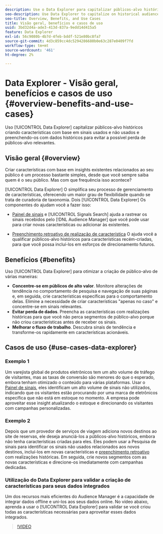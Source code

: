 ```yaml
---
description: Use o Data Explorer para capitalizar públicos-alvo históricos, criando características com base em sinais usados e não usados e preenchendo-os com dados históricos para evitar possível perda de públicos-alvo relevantes.
seo-description: Use Data Explorer to capitalize on historical audiences by building traits based on used and unused signals, and backfilling them with historical data to avoid potential loss of relevant audiences.
seo-title: Overview, Benefits, and Use Cases
title: Visão geral, benefícios e casos de uso
uuid: 3bd32d4a-ade3-413d-837a-9edd14d415a5
feature: Data Explorer
exl-id: 56c9080b-4b7d-4feb-bddf-521e80bc8fa7
source-git-commit: 4d3c859cc4dc5294286680b0e63c287e0409f7fd
workflow-type: tm+mt
source-wordcount: '461'
ht-degree: 2%

---
```


# Data Explorer - Visão geral, benefícios e casos de uso {#overview-benefits-and-use-cases}

Uso [!UICONTROL Data Explorer] capitalizar públicos-alvo históricos criando características com base em sinais usados e não usados e preenchendo-os com dados históricos para evitar a possível perda de públicos-alvo relevantes.

## Visão geral {#overview}

Criar características com base em insights existentes relacionados ao seu público é um processo bastante simples, desde que você sempre saiba quem é o seu público. Mas com que frequência isso acontece?

[!UICONTROL Data Explorer] O simplifica seu processo de gerenciamento de características, oferecendo um maior grau de flexibilidade quando se trata de curadoria de taxonomia. Dois [!UICONTROL Data Explorer] Os componentes do ajudam você a fazer isso:

* [Painel de sinais](../../features/data-explorer/data-explorer-signals-dashboard.md) e [!UICONTROL Signals Search] ajuda a rastrear os sinais recebidos pelo [!DNL Audience Manager] que você pode usar para criar novas características ou adicionar às existentes.

* [Preenchimento retroativo de realização de característica](../../features/data-explorer/data-explorer-trait-backfill.md) O ajuda você a qualificar públicos-alvo históricos para características recém-criadas, para que você possa incluí-los em esforços de direcionamento futuros.

## Benefícios {#benefits}

Uso [!UICONTROL Data Explorer] para otimizar a criação de público-alvo de várias maneiras:

* **Concentre-se em públicos de alto valor**. Monitore alterações de tendência no comportamento de pesquisa e navegação de suas páginas e, em seguida, crie características específicas para o comportamento delas. Elimine a necessidade de criar características &quot;apenas no caso&quot; e concentre-se em sinais relevantes.
* **Evitar perda de dados**. Preencha as características com realizações históricas para que você não perca segmentos de público-alvo porque não criou características antes de receber os sinais.
* **Melhorar o fluxo de trabalho**. Descubra sinais de tendência e transforme-os rapidamente em características acionáveis.

## Casos de uso {#use-cases-data-explorer}

### Exemplo 1

Um varejista global de produtos eletrônicos tem um alto volume de tráfego de visitantes, mas as taxas de conversão são menores do que o esperado, embora tenham otimizado o conteúdo para várias plataformas. Usar o [Painel de sinais](../../features/data-explorer/data-explorer-signals-dashboard.md), eles identificam um alto volume de sinais não utilizados, indicando que os visitantes estão procurando por uma marca de eletrônicos específica que não está em estoque no momento. A empresa pode aproveitar esse insight atualizando o estoque e direcionando os visitantes com campanhas personalizadas.

### Exemplo 2

Depois que um provedor de serviços de viagem adiciona novos destinos ao site de reservas, ele deseja anunciá-los a públicos-alvo históricos, embora não tenha características criadas para eles. Eles podem usar a Pesquisa de sinais para identificar os sinais não usados relacionados aos novos destinos, incluí-los em novas características e [preenchimento retroativo](../../features/data-explorer/data-explorer-trait-backfill.md) com realizações históricas. Em seguida, crie novos segmentos com as novas características e direcione-os imediatamente com campanhas dedicadas.

### Utilização do Data Explorer para validar a criação de características para seus dados integrados

Um dos recursos mais eficientes do Audience Manager é a capacidade de integrar dados offline e uni-los aos seus dados online. No vídeo abaixo, aprenda a usar o [!UICONTROL Data Explorer] para validar se você criou todas as características necessárias para aproveitar esses dados integrados.

>[!VIDEO](https://video.tv.adobe.com/v/25149/)
